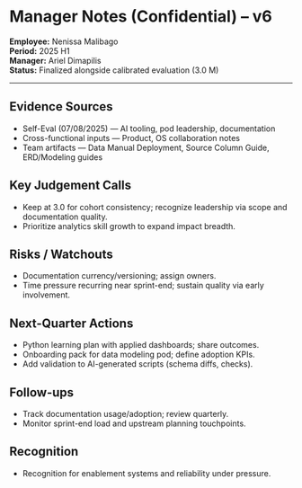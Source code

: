 # Manager Notes (Confidential) – v6

**Employee:** Nenissa Malibago  
**Period:** 2025 H1  
**Manager:** Ariel Dimapilis  
**Status:** Finalized alongside calibrated evaluation (3.0 M)

---

## Evidence Sources
- Self-Eval (07/08/2025) — AI tooling, pod leadership, documentation  
- Cross-functional inputs — Product, OS collaboration notes  
- Team artifacts — Data Manual Deployment, Source Column Guide, ERD/Modeling guides

## Key Judgement Calls
- Keep at 3.0 for cohort consistency; recognize leadership via scope and documentation quality.  
- Prioritize analytics skill growth to expand impact breadth.

## Risks / Watchouts
- Documentation currency/versioning; assign owners.  
- Time pressure recurring near sprint-end; sustain quality via early involvement.

## Next-Quarter Actions
- Python learning plan with applied dashboards; share outcomes.  
- Onboarding pack for data modeling pod; define adoption KPIs.  
- Add validation to AI-generated scripts (schema diffs, checks).

## Follow-ups
- Track documentation usage/adoption; review quarterly.  
- Monitor sprint-end load and upstream planning touchpoints.

## Recognition
- Recognition for enablement systems and reliability under pressure.


